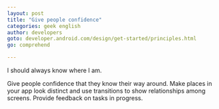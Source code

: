 ```yaml
---
layout: post
title: "Give people confidence"
categories: geek english
author: developers
goto: developer.android.com/design/get-started/principles.html
go: comprehend

---
```

I should always know where I am.

Give people confidence that they know their way around. <!-- more -->
Make places in your app look distinct and use transitions to show relationships among screens. Provide feedback on tasks in progress.
